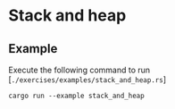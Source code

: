 # Stack and heap

## Example

Execute the following command to run [`./exercises/examples/stack_and_heap.rs`]

```shell
cargo run --example stack_and_heap
```
